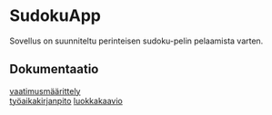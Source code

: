 # SudokuApp

Sovellus on suunniteltu perinteisen sudoku-pelin pelaamista varten.

## Dokumentaatio

[vaatimusmäärittely](https://github.com/osekeranen/ot-harjoitustyo/blob/master/dokumentointi/vaatimusmaarittely.md)  
[työaikakirjanpito](https://github.com/osekeranen/ot-harjoitustyo/blob/master/dokumentointi/tyoaikakirjanpito.md)
[luokkakaavio](https://github.com/osekeranen/ot-harjoitustyo/blob/master/dokumentointi/arkkitehtuuri.md)
